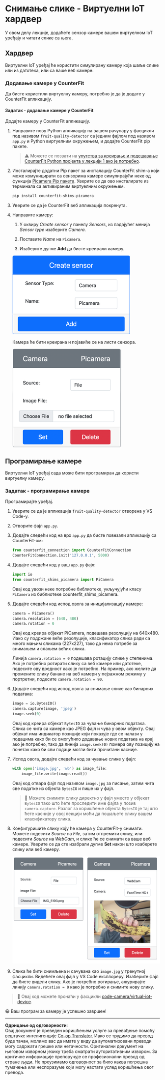 <!--
CO_OP_TRANSLATOR_METADATA:
{
  "original_hash": "3ba7150ffc4a6999f6c3cfb4906ec7df",
  "translation_date": "2025-08-28T12:27:12+00:00",
  "source_file": "4-manufacturing/lessons/2-check-fruit-from-device/virtual-device-camera.md",
  "language_code": "sr"
}
-->
# Снимање слике - Виртуелни IoT хардвер

У овом делу лекције, додаћете сензор камере вашем виртуелном IoT уређају и читати слике са њега.

## Хардвер

Виртуелни IoT уређај ће користити симулирану камеру која шаље слике или из датотека, или са ваше веб камере.

### Додавање камере у CounterFit

Да бисте користили виртуелну камеру, потребно је да је додате у CounterFit апликацију.

#### Задатак - додавање камере у CounterFit

Додајте камеру у CounterFit апликацију.

1. Направите нову Python апликацију на вашем рачунару у фасцикли под називом `fruit-quality-detector` са једним фајлом под називом `app.py` и Python виртуелним окружењем, и додајте CounterFit pip пакете.

    > ⚠️ Можете се позвати на [упутства за креирање и подешавање CounterFit Python пројекта у лекцији 1 ако је потребно](../../../1-getting-started/lessons/1-introduction-to-iot/virtual-device.md).

1. Инсталирајте додатни Pip пакет за инсталацију CounterFit shim-а који може комуницирати са сензорима камере симулирајући неке од функција [Picamera Pip пакета](https://pypi.org/project/picamera/). Уверите се да ово инсталирате из терминала са активираним виртуелним окружењем.

    ```sh
    pip install counterfit-shims-picamera
    ```

1. Уверите се да је CounterFit веб апликација покренута.

1. Направите камеру:

    1. У оквиру *Create sensor* у панелу *Sensors*, из падајућег менија *Sensor type* изаберите *Camera*.

    1. Поставите *Name* на `Picamera`.

    1. Изаберите дугме **Add** да бисте креирали камеру.

    ![Подешавања камере](../../../../../translated_images/counterfit-create-camera.a5de97f59c0bd3cbe0416d7e89a3cfe86d19fbae05c641c53a91286412af0a34.sr.png)

    Камера ће бити креирана и појавиће се на листи сензора.

    ![Креирана камера](../../../../../translated_images/counterfit-camera.001ec52194c8ee5d3f617173da2c79e1df903d10882adc625cbfc493525125d4.sr.png)

## Програмирање камере

Виртуелни IoT уређај сада може бити програмиран да користи виртуелну камеру.

### Задатак - програмирање камере

Програмирајте уређај.

1. Уверите се да је апликација `fruit-quality-detector` отворена у VS Code-у.

1. Отворите фајл `app.py`.

1. Додајте следећи код на врх `app.py` да бисте повезали апликацију са CounterFit-ом:

    ```python
    from counterfit_connection import CounterFitConnection
    CounterFitConnection.init('127.0.0.1', 5000)
    ```

1. Додајте следећи код у ваш `app.py` фајл:

    ```python
    import io
    from counterfit_shims_picamera import PiCamera
    ```

    Овај код увози неке потребне библиотеке, укључујући класу `PiCamera` из библиотеке counterfit_shims_picamera.

1. Додајте следећи код испод овога за иницијализацију камере:

    ```python
    camera = PiCamera()
    camera.resolution = (640, 480)
    camera.rotation = 0
    ```

    Овај код креира објекат PiCamera, подешава резолуцију на 640x480. Иако су подржане веће резолуције, класификатор слика ради са много мањим сликама (227x227), тако да нема потребе за снимањем и слањем већих слика.

    Линија `camera.rotation = 0` подешава ротацију слике у степенима. Ако је потребно ротирати слику са веб камере или датотеке, подесите ову вредност како је потребно. На пример, ако желите да промените слику банане на веб камери у пејзажном режиму у портретни, подесите `camera.rotation = 90`.

1. Додајте следећи код испод овога за снимање слике као бинарних података:

    ```python
    image = io.BytesIO()
    camera.capture(image, 'jpeg')
    image.seek(0)
    ```

    Овај код креира објекат `BytesIO` за чување бинарних података. Слика се чита са камере као JPEG фајл и чува у овом објекту. Овај објекат има индикатор позиције који показује где се налази у подацима како би се омогућило додавање нових података на крај ако је потребно, тако да линија `image.seek(0)` помера ову позицију на почетак како би сви подаци могли бити прочитани касније.

1. Испод овога, додајте следећи код за чување слике у фајл:

    ```python
    with open('image.jpg', 'wb') as image_file:
        image_file.write(image.read())
    ```

    Овај код отвара фајл под називом `image.jpg` за писање, затим чита све податке из објекта `BytesIO` и пише их у фајл.

    > 💁 Можете снимити слику директно у фајл уместо у објекат `BytesIO` тако што ћете проследити име фајла у позив `camera.capture`. Разлог за коришћење објекта `BytesIO` је тај што ћете касније у овој лекцији моћи да пошаљете слику вашем класификатору слика.

1. Конфигуришите слику коју ће камера у CounterFit-у снимати. Можете подесити *Source* на *File*, затим отпремити слику, или подесити *Source* на *WebCam*, и слике ће се снимати са ваше веб камере. Уверите се да сте изабрали дугме **Set** након што изаберете слику или веб камеру.

    ![CounterFit са фајлом подешеним као извор слике и веб камером која приказује особу која држи банану у прегледу веб камере](../../../../../translated_images/counterfit-camera-options.eb3bd5150a8e7dffbf24bc5bcaba0cf2cdef95fbe6bbe393695d173817d6b8df.sr.png)

1. Слика ће бити снимљена и сачувана као `image.jpg` у тренутној фасцикли. Видећете овај фајл у VS Code експлореру. Изаберите фајл да бисте видели слику. Ако је потребно ротирање, ажурирајте линију `camera.rotation = 0` како је потребно и снимите нову слику.

> 💁 Овај код можете пронаћи у фасцикли [code-camera/virtual-iot-device](../../../../../4-manufacturing/lessons/2-check-fruit-from-device/code-camera/virtual-iot-device).

😀 Ваш програм за камеру је успешно завршен!

---

**Одрицање од одговорности**:  
Овај документ је преведен коришћењем услуге за превођење помоћу вештачке интелигенције [Co-op Translator](https://github.com/Azure/co-op-translator). Иако се трудимо да превод буде тачан, молимо вас да имате у виду да аутоматизовани преводи могу садржати грешке или нетачности. Оригинални документ на његовом изворном језику треба сматрати ауторитативним извором. За критичне информације препоручује се професионални превод од стране људи. Не преузимамо одговорност за било каква погрешна тумачења или неспоразуме који могу настати услед коришћења овог превода.